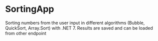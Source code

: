 # SortingApp
Sorting numbers from the user input in different algorithms (Bubble, QuickSort, Array.Sort) with .NET 7. Results are saved and can be loaded from other endpoint
